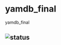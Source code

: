 # yamdb_final
yamdb_final
## ![status](https://github.com/mrtepex/yamdb_final/actions/workflows/yamdb_workflow/badge.svg)
